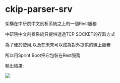# ckip-parser-srv
架構在中研院中文剖析系統之上的一個Rest服務

中研院中文剖析系統只提供透過TCP SOCKET的存取方式

為了便於使用,以及在未來可以成為對外提供的線上服務

所以用Sprint Boot把它包裝在Rest服務

輸出結果: 

<img src="http://clifton.office.mt.com.tw/~ctu/images/mtparser.JPG">

